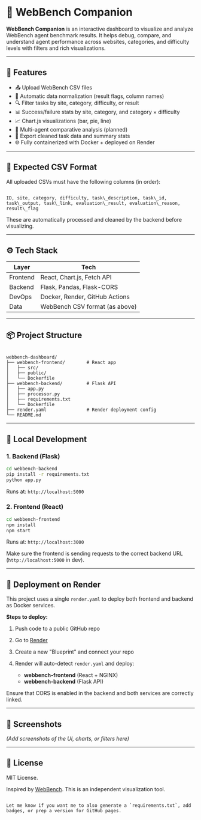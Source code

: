 # 🧪 WebBench Companion

**WebBench Companion** is an interactive dashboard to visualize and analyze WebBench agent benchmark results. It helps debug, compare, and understand agent performance across websites, categories, and difficulty levels with filters and rich visualizations.

---

## 🚀 Features

- 📤 Upload WebBench CSV files
- 🧹 Automatic data normalization (result flags, column names)
- 🔍 Filter tasks by site, category, difficulty, or result
- 📊 Success/failure stats by site, category, and category × difficulty
- 📈 Chart.js visualizations (bar, pie, line)
- 🧮 Multi-agent comparative analysis (planned)
- 💾 Export cleaned task data and summary stats
- 🌐 Fully containerized with Docker + deployed on Render

---

## 📁 Expected CSV Format

All uploaded CSVs must have the following columns (in order):

```

ID, site, category, difficulty, task\_description, task\_id, task\_output, task\_link, evaluation\_result, evaluation\_reason, result\_flag

```

These are automatically processed and cleaned by the backend before visualizing.

---

## ⚙️ Tech Stack

| Layer    | Tech                                |
|----------|-------------------------------------|
| Frontend | React, Chart.js, Fetch API          |
| Backend  | Flask, Pandas, Flask-CORS           |
| DevOps   | Docker, Render, GitHub Actions      |
| Data     | WebBench CSV format (as above)      |

---

## 📦 Project Structure

```

webbench-dashboard/
├── webbench-frontend/        # React app
│   ├── src/
│   ├── public/
│   └── Dockerfile
├── webbench-backend/         # Flask API
│   ├── app.py
│   ├── processor.py
│   ├── requirements.txt
│   └── Dockerfile
├── render.yaml               # Render deployment config
└── README.md

````

---

## 🧪 Local Development

### 1. Backend (Flask)
```bash
cd webbench-backend
pip install -r requirements.txt
python app.py
````

Runs at: `http://localhost:5000`

### 2. Frontend (React)

```bash
cd webbench-frontend
npm install
npm start
```

Runs at: `http://localhost:3000`

Make sure the frontend is sending requests to the correct backend URL (`http://localhost:5000` in dev).

---

## 🚀 Deployment on Render

This project uses a single `render.yaml` to deploy both frontend and backend as Docker services.

**Steps to deploy:**

1. Push code to a public GitHub repo
2. Go to [Render](https://render.com)
3. Create a new "Blueprint" and connect your repo
4. Render will auto-detect `render.yaml` and deploy:

   * **webbench-frontend** (React + NGINX)
   * **webbench-backend** (Flask API)

Ensure that CORS is enabled in the backend and both services are correctly linked.

---

## 📸 Screenshots

*(Add screenshots of the UI, charts, or filters here)*

---

## 📄 License

MIT License.

Inspired by [WebBench](https://webbench.dev). This is an independent visualization tool.

```

Let me know if you want me to also generate a `requirements.txt`, add badges, or prep a version for GitHub pages.
```